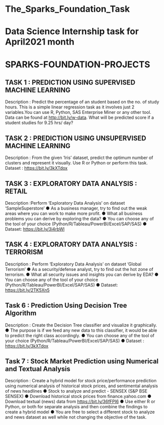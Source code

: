 # The_Sparks_Foundation_Task
# Data Science Internship task for April2021 month

# SPARKS-FOUNDATION-PROJECTS


## TASK 1 : PREDICTION USING SUPERVISED MACHINE LEARNING
Description : Predict the percentage of an student based on the no. of study hours. This is a simple linear regression task as it involves just 2 variables.You can use R, Python, SAS Enterprise Miner or any other tool. Data can be found at http://bit.ly/w-data. What will be predicted score if a student studies for 9.25 hrs/ day?

## TASK 2 : PREDICTION USING UNSUPERVISED MACHINE LEARNING
Description : From the given ‘Iris’ dataset, predict the optimum number of clusters and represent it visually. Use R or Python or perform this task. Dataset : https://bit.ly/3kXTdox

## TASK 3 : EXPLORATORY DATA ANALYSIS : RETAIL
Description :Perform ‘Exploratory Data Analysis’ on dataset ‘SampleSuperstore’ ● As a business manager, try to find out the weak areas where you can work to make more profit. ● What all business problems you can derive by exploring the data? ● You can choose any of the tool of your choice (Python/R/Tableau/PowerBI/Excel/SAP/SAS) ● Dataset: https://bit.ly/3i4rbWl

## TASK 4 : EXPLORATORY DATA ANALYSIS : TERRORISM
Description : Perform ‘Exploratory Data Analysis’ on dataset ‘Global Terrorism’ ● As a security/defense analyst, try to find out the hot zone of terrorism. ● What all security issues and insights you can derive by EDA? ● You can choose any of the tool of your choice (Python/R/Tableau/PowerBI/Excel/SAP/SAS) ● Dataset: https://bit.ly/2TK5Xn5

## Task 6 : Prediction Using Decision Tree Algorithm
Description : Create the Decision Tree classifier and visualize it graphically.
● The purpose is if we feed any new data to this classifier, it would be able to
predict the right class accordingly. ● You can choose any of the tool of your choice (Python/R/Tableau/PowerBI/Excel/SAP/SAS) 
● Dataset : https://bit.ly/3kXTdox

## Task 7 : Stock Market Prediction using Numerical and Textual Analysis
Description : Create a hybrid model for stock price/performance
prediction using numerical analysis of historical stock prices, and
sentimental analysis of news headlines
● Stock to analyze and predict - SENSEX (S&P BSE SENSEX)
● Download historical stock prices from finance.yahoo.com
● Download textual (news) data from https://bit.ly/36fFPI6
● Use either R or Python, or both for separate analysis and then
combine the findings to create a hybrid model
● You are free to select a different stock to analyze and news dataset
as well while not changing the objective of the task.
